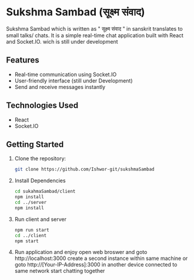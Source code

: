 # Sukshma Sambad (सूक्ष्म संवाद)

Sukshma Sambad which is written as " सूक्ष्म संवाद " in sanskrit translates to small talks/ chats. It is a simple real-time chat application built with React and Socket.IO. wich is still under development

## Features

- Real-time communication using Socket.IO
- User-friendly interface (still under Development)
- Send and receive messages instantly

## Technologies Used

- React
- Socket.IO

## Getting Started

1. Clone the repository:

   ```bash
   git clone https://github.com/Ishwor-git/sukshmaSambad

   ```

2. Install Dependencies

   ```bash
   cd sukahmaSambad/client
   npm install
   cd ../server
   npm install
   ```

3. Run client and server

   ```bash
   npm run start
   cd ../client
   npm start
   ```

4. Run application and enjoy
   open web broswer and goto http://localhost:3000
   create a second instance within same machine or
   goto http://[Your-IP-Address]:3000 in another device connected to same network
   start chatting together
